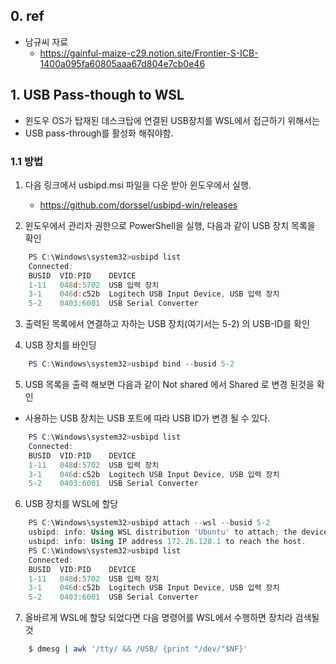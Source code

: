 
## 0. ref
- 남규씨 자료
    - https://gainful-maize-c29.notion.site/Frontier-S-ICB-1400a095fa60805aaa67d804e7cb0e46

## 1. USB Pass-though to WSL

- 윈도우 OS가 탑재된 데스크탑에 연결된 USB장치를 WSL에서 접근하기 위해서는
- USB pass-through를 활성화 해줘야함.

### 1.1 방법

1. 다음 링크에서 usbipd.msi 파일을 다운 받아 윈도우에서 실행.
    - https://github.com/dorssel/usbipd-win/releases

2. 윈도우에서 관리자 권한으로 PowerShell을 실행, 다음과 같이 USB 장치 목록을 확인

```powershell
    PS C:\Windows\system32>usbipd list
    Connected:
    BUSID  VID:PID    DEVICE                                                        STATE
    1-11   048d:5702  USB 입력 장치                                                  Not shared
    3-1    046d:c52b  Logitech USB Input Device, USB 입력 장치                       Not shared
    5-2    0403:6001  USB Serial Converter                                         Not shared
```

3. 출력된 목록에서 연결하고 자하는 USB 장치(여기서는 5-2) 의 USB-ID를 확인

4. USB 장치를 바인딩

```powershell
    PS C:\Windows\system32>usbipd bind --busid 5-2
```

5. USB 목록을 출력 해보면 다음과 같이 Not shared 에서 Shared 로 변경 된것을 확인
- 사용하는 USB 장치는 USB 포트에 따라 USB ID가 변경 될 수 있다.

```powershell
    PS C:\Windows\system32>usbipd list
    Connected:
    BUSID  VID:PID    DEVICE                                                        STATE
    1-11   048d:5702  USB 입력 장치                                                  Not shared
    3-1    046d:c52b  Logitech USB Input Device, USB 입력 장치                       Not shared
    5-2    0403:6001  USB Serial Converter                                          Shared
```

6. USB 장치를 WSL에 할당

```powershell
    PS C:\Windows\system32>usbipd attach --wsl --busid 5-2
    usbipd: info: Using WSL distribution 'Ubuntu' to attach; the device will be available in all WSL 2 distributions.
    usbipd: info: Using IP address 172.26.128.1 to reach the host.
    PS C:\Windows\system32>usbipd list
    Connected:
    BUSID  VID:PID    DEVICE                                                        STATE
    1-11   048d:5702  USB 입력 장치                                                  Not shared
    3-1    046d:c52b  Logitech USB Input Device, USB 입력 장치                       Not shared
    5-2    0403:6001  USB Serial Converter                                          Attached
```

7. 올바르게 WSL에 할당 되었다면 다음 명령어를 WSL에서 수행하면 장치라 검색될 것

```bash
    $ dmesg | awk '/tty/ && /USB/ {print "/dev/"$NF}'
```